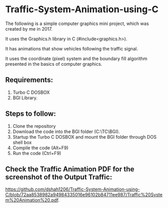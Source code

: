 # Traffic-System-Animation-using-C
The following is a simple computer graphics mini project, which was created by me in 2017.

It uses the Graphics.h library in C (#include<graphics.h>).

It has animations that show vehicles following the traffic signal. 

It uses the coordinate (pixel) system and the boundary fill algorithm presented in the basics of computer graphics.

## Requirements:

1) Turbo C DOSBOX
2) BGI Library.

## Steps to follow:

1) Clone the repository
2) Download the code into the BGI folder (C:\\TC\\BGI).
3) Startup the Turbo C DOSBOX and mount the BGI folder through DOS shell box
4) Compile the code (Alt+F9)
5) Run the code (Ctrl+F9)

## Check the Traffic Animation PDF for the screenshot of the Output Traffic: 
https://github.com/dshah1206/Traffic-System-Animation-using-C/blob/72aa8538982a94984335016e96102b84711ee987/Traffic%20System%20Animation%20.pdf.


